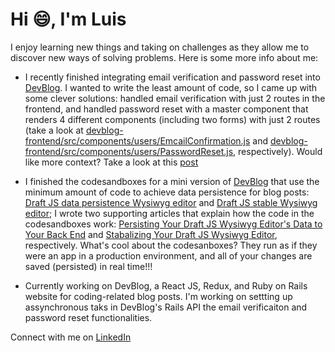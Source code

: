 # Hi :smile:, I'm Luis

I enjoy learning new things and taking on challenges as they allow me to discover new ways of solving problems. Here is some more info about me:

* I recently finished integrating email verification and password reset into [DevBlog](https://devblog.dev/). I wanted to write the least amount of code, so I came up with some clever solutions: handled email verification with just 2 routes in the frontend, and handled password reset with a master component that renders 4 different components (including two forms) with just 2 routes (take a look at [devblog-frontend/src/components/users/EmcailConfirmation.js](https://github.com/mmartinezluis/devblog-frontend/blob/main/src/components/users/EmailConfirmation.js) and [devblog-frontend/src/components/users/PasswordReset.js](https://github.com/mmartinezluis/devblog-frontend/blob/main/src/components/users/PasswordReset.js), respectively).
Would like more context? Take a look at this [post](https://www.linkedin.com/posts/luis-martinez-mosquete_react-reactjs-activity-6876022782979928064-EdfE)

* I finished the codesandboxes for a mini version of [DevBlog](https://devblog.dev/) that use the minimum amount of code to achieve data persistence for blog posts: [Draft JS data persistence Wysiwyg editor](https://codesandbox.io/s/blog-website-prototype-p4lwp?file=/src/index.js) and [Draft JS stable Wysiwyg editor](https://codesandbox.io/s/draft-js-wysiwygstable-53qnq); I wrote two supporting articles that explain how the code in the codesandboxes work: [Persisting Your Draft JS Wysiwyg Editor's Data to Your Back End](https://devblog.dev/posts/155) and [Stabalizing Your Draft JS Wysiwyg Editor](https://devblog.dev/posts/136), respectively. What's cool about the codesanboxes? They run as if they were an app in a production environment, and all of your changes are saved (persisted) in real time!!!

* Currently working on DevBlog, a React JS, Redux, and Ruby on Rails website for coding-related blog posts. I'm working on settting up assynchronous taks in DevBlog's Rails API the email verificaiton and password reset functionalities. 

Connect with me on [LinkedIn](https://www.linkedin.com/in/luis-martinez-mosquete/)

